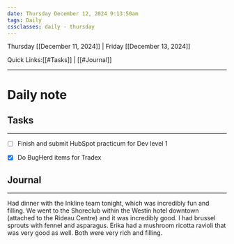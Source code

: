 ```yaml
---
date: Thursday December 12, 2024 9:13:50am
tags: Daily
cssclasses: daily - thursday
---
```

Thursday [[December 11, 2024]] | Friday [[December 13, 2024]]

Quick Links:[[#Tasks]] | [[#Journal]] 
***

# Daily note


## Tasks
***
- [ ] Finish and submit HubSpot practicum for Dev level 1
- [x] Do BugHerd items for Tradex


## Journal
***
Had dinner with the Inkline team tonight, which was incredibly fun and filling. We went to the Shoreclub within the Westin hotel downtown (attached to the Rideau Centre) and it was incredibly good. I had brussel sprouts with fennel and asparagus. Erika had a mushroom ricotta ravioli that was very good as well. Both were very rich and filling.

